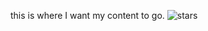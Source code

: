
this is where I want my content to go.
![stars](https://snappygoat.com/b/a7363b86f039c35629463dcc4f6ca8d529a00e7e)
